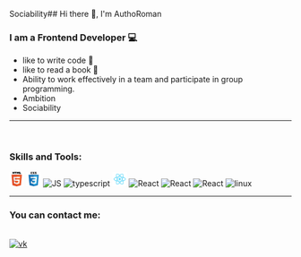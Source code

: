 Sociability## Hi there 👋, I'm AuthoRoman
</br>

### I am a Frontend Developer  💻

-  like to write code 💪
-  like to read a book 📖
-  Ability to work effectively in a team and participate in group programming.
-  Ambition
-  Sociability
---
</br>

### Skills and Tools:

<img  alt = "HTML5" width = "26px" src ="https://raw.githubusercontent.com/github/explore/80688e429a7d4ef2fca1e82350fe8e3517d3494d/topics/html/html.png" />
<img  alt = "CSS" width = "26px" src ="https://raw.githubusercontent.com/github/explore/80688e429a7d4ef2fca1e82350fe8e3517d3494d/topics/css/css.png" />
<img  alt = "JS" width = "26px" src ="https://img.icons8.com/fluency/48/javascript.png" />
<img width="26"   src="https://img.icons8.com/fluency/48/typescript--v1.png" alt="typescript"/>
<img    alt="React" width="26px" src="https://raw.githubusercontent.com/github/explore/80688e429a7d4ef2fca1e82350fe8e3517d3494d/topics/react/react.png" />
<img  alt="React" width="26px" src="https://img.icons8.com/windows/32/9900C0/redux.png" />
<img  alt="React" width="42px" src="https://repository-images.githubusercontent.com/180328715/fca49300-e7f1-11ea-9f51-cfd949b31560" />
<img  alt="React" width="26px" src="https://static-00.iconduck.com/assets.00/mobx-icon-1024x1024-c9qpjcmj.png" />
<img  alt = "linux" width = "26px" src ="https://img.icons8.com/color/48/linux--v1.png" />


</br>

---
### You can contact me:
</br>
<a href="https://vk.com/llile"><img  alt = "vk" width = "26px" src ="https://img.icons8.com/color/344/vk-circled.png" /></a> 
